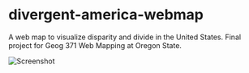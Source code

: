 # divergent-america-webmap
A web map to visualize disparity and divide in the United States. Final project for Geog 371 Web Mapping at Oregon State.

![Screenshot](https://github.com/daliposc/divergent-america-webmap/blob/master/assets/screen.PNG?raw=true)
